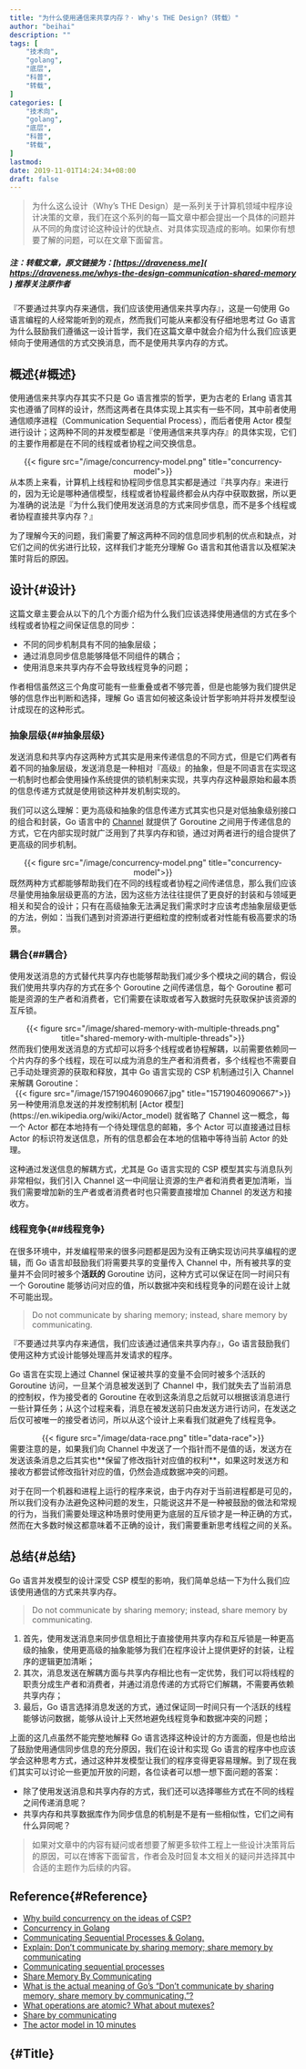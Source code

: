 ```yaml
---
title: "为什么使用通信来共享内存？· Why's THE Design?（转载）"
author: "beihai"
description: ""
tags: [
    "技术向",
    "golang",
    "底层",
    "科普",
	"转载",
]
categories: [
    "技术向",
    "golang",
    "底层",
    "科普",
	"转载",
]
lastmod: 
date: 2019-11-01T14:24:34+08:00
draft: false
---
```


> 为什么这么设计（Why’s THE Design）是一系列关于计算机领域中程序设计决策的文章，我们在这个系列的每一篇文章中都会提出一个具体的问题并从不同的角度讨论这种设计的优缺点、对具体实现造成的影响。如果你有想要了解的问题，可以在文章下面留言。

<!--more-->

##### **注：转载文章，原文链接为：[https://draveness.me]( https://draveness.me/whys-the-design-communication-shared-memory ) 推荐关注原作者**

 『不要通过共享内存来通信，我们应该使用通信来共享内存』，这是一句使用 Go 语言编程的人经常能听到的观点，然而我们可能从来都没有仔细地思考过 Go 语言为什么鼓励我们遵循这一设计哲学，我们在这篇文章中就会介绍为什么我们应该更倾向于使用通信的方式交换消息，而不是使用共享内存的方式。 

## 概述{#概述}

使用通信来共享内存其实不只是 Go 语言推崇的哲学，更为古老的 Erlang 语言其实也遵循了同样的设计，然而这两者在具体实现上其实有一些不同，其中前者使用通信顺序进程（Communication Sequential Process），而后者使用 Actor 模型进行设计；这两种不同的并发模型都是『使用通信来共享内存』的具体实现，它们的主要作用都是在不同的线程或者协程之间交换信息。

<div align="center">{{< figure src="/image/concurrency-model.png" title="concurrency-model">}}</div>
从本质上来看，计算机上线程和协程同步信息其实都是通过『共享内存』来进行的，因为无论是哪种通信模型，线程或者协程最终都会从内存中获取数据，所以更为准确的说法是『为什么我们使用发送消息的方式来同步信息，而不是多个线程或者协程直接共享内存？』

为了理解今天的问题，我们需要了解这两种不同的信息同步机制的优点和缺点，对它们之间的优劣进行比较，这样我们才能充分理解 Go 语言和其他语言以及框架决策时背后的原因。

## 设计{#设计}

这篇文章主要会从以下的几个方面介绍为什么我们应该选择使用通信的方式在多个线程或者协程之间保证信息的同步：

- 不同的同步机制具有不同的抽象层级；
- 通过消息同步信息能够降低不同组件的耦合；
- 使用消息来共享内存不会导致线程竞争的问题；

作者相信虽然这三个角度可能有一些重叠或者不够完善，但是也能够为我们提供足够的信息作出判断和选择，理解 Go 语言如何被这条设计哲学影响并将并发模型设计成现在的这种形式。

### 抽象层级{##抽象层级}

发送消息和共享内存这两种方式其实是用来传递信息的不同方式，但是它们两者有着不同的抽象层级，发送消息是一种相对『高级』的抽象，但是不同语言在实现这一机制时也都会使用操作系统提供的锁机制来实现，共享内存这种最原始和最本质的信息传递方式就是使用锁这种并发机制实现的。

我们可以这么理解：更为高级和抽象的信息传递方式其实也只是对低抽象级别接口的组合和封装，Go 语言中的 [Channel](https://draveness.me/golang/concurrency/golang-channel.html) 就提供了 Goroutine 之间用于传递信息的方式，它在内部实现时就广泛用到了共享内存和锁，通过对两者进行的组合提供了更高级的同步机制。

<div align="center">{{< figure src="/image/concurrency-model.png" title="concurrency-model">}}</div>
既然两种方式都能够帮助我们在不同的线程或者协程之间传递信息，那么我们应该尽量使用抽象层级更高的方法，因为这些方法往往提供了更良好的封装和与领域更相关和契合的设计；只有在高级抽象无法满足我们需求时才应该考虑抽象层级更低的方法，例如：当我们遇到对资源进行更细粒度的控制或者对性能有极高要求的场景。

### 耦合{##耦合}

使用发送消息的方式替代共享内存也能够帮助我们减少多个模块之间的耦合，假设我们使用共享内存的方式在多个 Goroutine 之间传递信息，每个 Goroutine 都可能是资源的生产者和消费者，它们需要在读取或者写入数据时先获取保护该资源的互斥锁。

<div align="center">{{< figure src="/image/shared-memory-with-multiple-threads.png" title="shared-memory-with-multiple-threads">}}</div>
然而我们使用发送消息的方式却可以将多个线程或者协程解耦，以前需要依赖同一个片内存的多个线程，现在可以成为消息的生产者和消费者，多个线程也不需要自己手动处理资源的获取和释放，其中 Go 语言实现的 CSP 机制通过引入 Channel 来解耦 Goroutine：

<div align="center">{{< figure src="/image/15719046090667.jpg" title="15719046090667">}}</div>
另一种使用消息发送的并发控制机制 [Actor 模型](https://en.wikipedia.org/wiki/Actor_model) 就省略了 Channel 这一概念，每一个 Actor 都在本地持有一个待处理信息的邮箱，多个 Actor 可以直接通过目标 Actor 的标识符发送信息，所有的信息都会在本地的信箱中等待当前 Actor 的处理。

这种通过发送信息的解耦方式，尤其是 Go 语言实现的 CSP 模型其实与消息队列非常相似，我们引入 Channel 这一中间层让资源的生产者和消费者更加清晰，当我们需要增加新的生产者或者消费者时也只需要直接增加 Channel 的发送方和接收方。

### 线程竞争{##线程竞争}

在很多环境中，并发编程带来的很多问题都是因为没有正确实现访问共享编程的逻辑，而 Go 语言却鼓励我们将需要共享的变量传入 Channel 中，所有被共享的变量并不会同时被多个**活跃的** Goroutine 访问，这种方式可以保证在同一时间只有一个 Goroutine 能够访问对应的值，所以数据冲突和线程竞争的问题在设计上就不可能出现。

> Do not communicate by sharing memory; instead, share memory by communicating.

『不要通过共享内存来通信，我们应该通过通信来共享内存』，Go 语言鼓励我们使用这种方式设计能够处理高并发请求的程序。

Go 语言在实现上通过 Channel 保证被共享的变量不会同时被多个活跃的 Goroutine 访问，一旦某个消息被发送到了 Channel 中，我们就失去了当前消息的控制权，作为接受者的 Goroutine 在收到这条消息之后就可以根据该消息进行一些计算任务；从这个过程来看，消息在被发送前只由发送方进行访问，在发送之后仅可被唯一的接受者访问，所以从这个设计上来看我们就避免了线程竞争。

<div align="center">{{< figure src="/image/data-race.png" title="data-race">}}</div>
需要注意的是，如果我们向 Channel 中发送了一个指针而不是值的话，发送方在发送该条消息之后其实也**保留了修改指针对应值的权利**，如果这时发送方和接收方都尝试修改指针对应的值，仍然会造成数据冲突的问题。

对于在同一个机器和进程上运行的程序来说，由于内存对于当前进程都是可见的，所以我们没有办法避免这种问题的发生，只能说这并不是一种被鼓励的做法和常规的行为，当我们需要处理这种场景时使用更为底层的互斥锁才是一种正确的方式，然而在大多数时候这都意味着不正确的设计，我们需要重新思考线程之间的关系。

## 总结{#总结}

Go 语言并发模型的设计深受 CSP 模型的影响，我们简单总结一下为什么我们应该使用通信的方式来共享内存。

> Do not communicate by sharing memory; instead, share memory by communicating.

1. 首先，使用发送消息来同步信息相比于直接使用共享内存和互斥锁是一种更高级的抽象，使用更高级的抽象能够为我们在程序设计上提供更好的封装，让程序的逻辑更加清晰；
2. 其次，消息发送在解耦方面与共享内存相比也有一定优势，我们可以将线程的职责分成生产者和消费者，并通过消息传递的方式将它们解耦，不需要再依赖共享内存；
3. 最后，Go 语言选择消息发送的方式，通过保证同一时间只有一个活跃的线程能够访问数据，能够从设计上天然地避免线程竞争和数据冲突的问题；

上面的这几点虽然不能完整地解释 Go 语言选择这种设计的方方面面，但是也给出了鼓励使用通信同步信息的充分原因，我们在设计和实现 Go 语言的程序中也应该学会这种思考方式，通过这种并发模型让我们的程序变得更容易理解。到了现在我们其实可以讨论一些更加开放的问题，各位读者可以想一想下面问题的答案：

- 除了使用发送消息和共享内存的方式，我们还可以选择哪些方式在不同的线程之间传递消息呢？
- 共享内存和共享数据库作为同步信息的机制是不是有一些相似性，它们之间有什么异同呢？

> 如果对文章中的内容有疑问或者想要了解更多软件工程上一些设计决策背后的原因，可以在博客下面留言，作者会及时回复本文相关的疑问并选择其中合适的主题作为后续的内容。

## Reference{#Reference}

- [Why build concurrency on the ideas of CSP?](https://golang.org/doc/faq#csp)
- [Concurrency in Golang](http://www.minaandrawos.com/2015/12/06/concurrency-in-golang/)
- [Communicating Sequential Processes & Golang.](https://medium.com/@niteshagarwal_/communicating-sequential-processes-golang-a3d6d5d4b25e)
- [Explain: Don’t communicate by sharing memory; share memory by communicating](https://stackoverflow.com/questions/36391421/explain-dont-communicate-by-sharing-memory-share-memory-by-communicating)
- [Communicating sequential processes](https://en.wikipedia.org/wiki/Communicating_sequential_processes)
- [Share Memory By Communicating](https://blog.golang.org/share-memory-by-communicating)
- [What is the actual meaning of Go’s “Don’t communicate by sharing memory, share memory by communicating.”?](https://www.quora.com/What-is-the-actual-meaning-of-Gos-Dont-communicate-by-sharing-memory-share-memory-by-communicating)
- [What operations are atomic? What about mutexes?](https://golang.org/doc/faq#What_operations_are_atomic_What_about_mutexes)
- [Share by communicating](https://golang.org/doc/effective_go.html#sharing)
- [The actor model in 10 minutes](https://www.brianstorti.com/the-actor-model/)

## {#Title}

